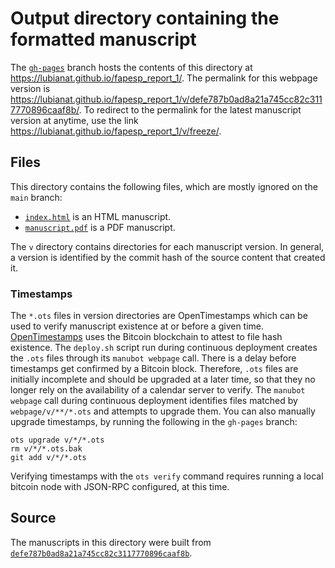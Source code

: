 # Output directory containing the formatted manuscript

The [`gh-pages`](https://github.com/lubianat/fapesp_report_1/tree/gh-pages) branch hosts the contents of this directory at <https://lubianat.github.io/fapesp_report_1/>.
The permalink for this webpage version is <https://lubianat.github.io/fapesp_report_1/v/defe787b0ad8a21a745cc82c3117770896caaf8b/>.
To redirect to the permalink for the latest manuscript version at anytime, use the link <https://lubianat.github.io/fapesp_report_1/v/freeze/>.

## Files

This directory contains the following files, which are mostly ignored on the `main` branch:

+ [`index.html`](index.html) is an HTML manuscript.
+ [`manuscript.pdf`](manuscript.pdf) is a PDF manuscript.

The `v` directory contains directories for each manuscript version.
In general, a version is identified by the commit hash of the source content that created it.

### Timestamps

The `*.ots` files in version directories are OpenTimestamps which can be used to verify manuscript existence at or before a given time.
[OpenTimestamps](https://opentimestamps.org/) uses the Bitcoin blockchain to attest to file hash existence.
The `deploy.sh` script run during continuous deployment creates the `.ots` files through its `manubot webpage` call.
There is a delay before timestamps get confirmed by a Bitcoin block.
Therefore, `.ots` files are initially incomplete and should be upgraded at a later time, so that they no longer rely on the availability of a calendar server to verify.
The `manubot webpage` call during continuous deployment identifies files matched by `webpage/v/**/*.ots` and attempts to upgrade them.
You can also manually upgrade timestamps, by running the following in the `gh-pages` branch:

```shell
ots upgrade v/*/*.ots
rm v/*/*.ots.bak
git add v/*/*.ots
```

Verifying timestamps with the `ots verify` command requires running a local bitcoin node with JSON-RPC configured, at this time.

## Source

The manuscripts in this directory were built from
[`defe787b0ad8a21a745cc82c3117770896caaf8b`](https://github.com/lubianat/fapesp_report_1/commit/defe787b0ad8a21a745cc82c3117770896caaf8b).
